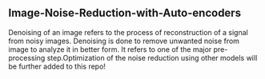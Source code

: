 ## Image-Noise-Reduction-with-Auto-encoders
 
Denoising of an image refers to the process of reconstruction of a signal from noisy images. Denoising is done to remove unwanted noise from image to analyze it in better form. It refers to one of the major pre-processing step.Optimization of the noise reduction using other models will be further added to this repo!

